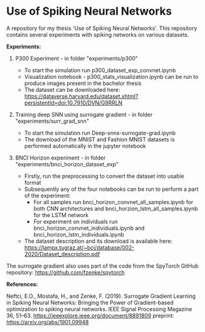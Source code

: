 # Use of Spiking Neural Networks
A repository for my thesis 'Use of Spiking Neural Networks'. This repository contains several experiments with spiking networks on various datasets.

**Experiments:**
    
1. P300 Experiment - in folder "experiments/p300"
    * To start the simulation run p300_dataset_exp_convnet.ipynb
    * Visualization notebook - p300_stats_visualization.ipynb can be run to produce images present in the bachelor thesis
    * The dataset can be downloaded here: https://dataverse.harvard.edu/dataset.xhtml?persistentId=doi:10.7910/DVN/G9RRLN
    
2. Training deep SNN using surrogate gradient - in folder "experiments/surr_grad_snn"
    * To start the simulation run Deep-snns-surrogate-grad.ipynb
    * The download of the MNIST and Fashion MNIST datasets is performed automatically in the jupyter notebook
    
3. BNCI Horizon experiment - in folder "experiments/bnci_horizon_dataset_exp"
    * Firstly, run the preprocessing to convert the dataset into usable format
    * Subsequently any of the four notebooks can be run to perform a part of the experiment:
        * For all samples run bnci_horizon_convnet_all_samples.ipynb for both CNN architectures and bnci_horzion_lstm_all_samples.ipynb for the LSTM network
        * For experiment on individuals run bnci_horizon_convnet_individuals.ipynb and bnci_horizon_lstm_individuals.ipynb
    * The dataset description and its download is available here: https://lampx.tugraz.at/~bci/database/002-2020/Dataset_description.pdf


The surrogate gradient also uses part of the code from the SpyTorch GitHub repository:
https://github.com/fzenke/spytorch

**References:**

Neftci, E.O., Mostafa, H., and Zenke, F. (2019). Surrogate Gradient Learning in Spiking Neural Networks: Bringing the Power of Gradient-based optimization to spiking neural networks. IEEE Signal Processing Magazine 36, 51–63. https://ieeexplore.ieee.org/document/8891809 preprint: https://arxiv.org/abs/1901.09948
